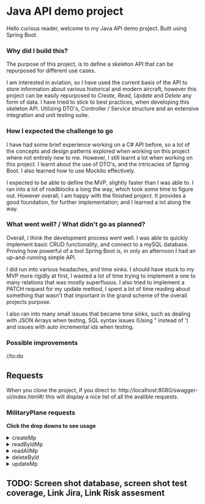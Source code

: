 # Java API demo project

Hello curious reader, welcome to my Java API demo project. Built using Spring Boot. 

### Why did I build this?

The purpose of this project, is to define a skeleton API that can be repurposed for different use cases.

I am interested in aviation, so I have used the current basis of the API to store information about various historical and modern aircraft,
however this project can be easily repurposed to _Create, Read, Update_ and _Delete_ any form of data. 
I have tried to stick to best practices, when developing this skeleton API. Utilizing DTO's, Controller / Service structure 
and an extensive integration and unit testing suite.

### How I expected the challenge to go 
I have had some brief experience working on a C# API before, so a lot of the concepts and design patterns explored when working on this project where
not entirely new to me. However, I still learnt a lot when working on this project. I learnt about the use of DTO's, and the intricacies of Spring Boot.
I also learned how to use Mockito effectively.

I expected to be able to define the MVP, slightly faster than I was able to. I ran into a lot of roadblocks a long the way, which took some time to figure out.
However overall, I am happy with the finished project. It provides a good foundation, for further implementation; and I learned a lot along the way.

### What went well? / What didn't go as planned?
Overall, I think the development process went well. I was able to quickly implement basic CRUD functionality, and connect to a mySQL database. 
Proving how powerful of a tool Spring Boot is, in only an afternoon I had an up-and-running simple API.

I did run into various headaches, and time sinks. I should have stuck to my MVP more rigidly at first, I wasted a lot of time trying to implement a one to many relations that was mostly superfluous. I also tried to implement a PATCH request for my update method, I spent a lot of time reading about something that wasn't 
that important in the grand scheme of the overall projects purpose. 

I also ran into many small issues that became time sinks, such as dealing with JSON Arrays when testing, SQL syntax issues (Using " instead of ') and issues with 
auto incremental ids when testing. 

### Possible improvements
//to:do

## Requests 

When you clone the project, if you direct to: http://localhost:8080/swagger-ui/index.html#/ this will display a nice list of all the avalible requests. 

### MilitaryPlane requests 
<b>Click the drop downs to see usage</b>

<details>
  <summary>createMp </summary>
  
![image](https://user-images.githubusercontent.com/16117428/143440485-60bdacc9-805c-4835-a580-89d2fb3272e1.png)
![image](https://user-images.githubusercontent.com/16117428/143440688-e9611788-202e-466d-94a7-14d3c78548d2.png)
![image](https://user-images.githubusercontent.com/16117428/143440567-c9e5e627-882c-4696-9c8e-64df87b6d153.png)
  
#### Can also handle JSON Array, of Objects:
![image](https://user-images.githubusercontent.com/16117428/143441806-5e5c81f3-6f78-4f2a-a38d-4dc1cc867f8a.png)
![image](https://user-images.githubusercontent.com/16117428/143441939-6625b21e-3459-4330-83f5-39afb7323b1e.png)
</details>

<details>
  <summary>readByIdMp</summary>

![image](https://user-images.githubusercontent.com/16117428/143442131-18b1e84a-641e-4e73-bf1e-5b9ec807050b.png)
![image](https://user-images.githubusercontent.com/16117428/143442251-a9f60312-fc0c-4b79-97a8-fe06c7b965d7.png)
![image](https://user-images.githubusercontent.com/16117428/143442321-12df8fab-8bb1-40b5-913c-68e4f3c1cf5d.png)
  
 </details>
 
 <details>
  <summary>readAllMp</summary>

![image](https://user-images.githubusercontent.com/16117428/143442454-52558079-4dee-4f11-a9e1-34f0e753c7f2.png)
</br>
![image](https://user-images.githubusercontent.com/16117428/143442537-8b6aa831-dc67-4e35-8d34-52557d70d2ee.png)
</details>

<details>
  <summary>deleteById</summary>

![image](https://user-images.githubusercontent.com/16117428/143442614-ca3ea0b6-b43e-4ce0-b5c9-83c870ab53bc.png)
![image](https://user-images.githubusercontent.com/16117428/143442865-e2cdcafb-199f-4c00-b4e8-610b15e88d62.png)
![image](https://user-images.githubusercontent.com/16117428/143442911-c4210797-8647-4828-87f9-6391c87c4eb0.png)
#### Now if we try to get deleted id:
![image](https://user-images.githubusercontent.com/16117428/143443117-71472277-fb0f-4afc-96e8-7ca7e5d090b4.png)
![image](https://user-images.githubusercontent.com/16117428/143443162-5f86e024-f9a6-465c-9db3-8e3aafb67e35.png)
</details>

<details>
  <summary>updateMp</summary>
  
![image](https://user-images.githubusercontent.com/16117428/143443617-f20a4477-7790-43b7-a71b-0bb95762f292.png)
![image](https://user-images.githubusercontent.com/16117428/143443737-12e4a432-6d40-479d-ae62-06ce9254d9ab.png)
![image](https://user-images.githubusercontent.com/16117428/143443785-ff6cf6fa-bc52-4de8-99c6-30f7a59f5d9d.png)
#### If we get id 2, to check update. You can see modelName:P50 changed to P51
![image](https://user-images.githubusercontent.com/16117428/143443962-4abf974f-41cb-4dd5-a130-bf9ca60ec0ea.png)
![image](https://user-images.githubusercontent.com/16117428/143444005-1e936d7e-cbf6-4e73-80a8-0908aab39502.png)
  </details>
  
## TODO: Screen shot database, screen shot test coverage, Link Jira, Link Risk assesment 







